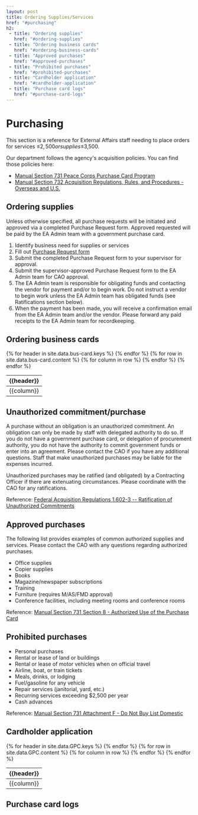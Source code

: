 ```yaml
---
layout: post
title: Ordering Supplies/Services
href: "#purchasing"
h2:
 - title: "Ordering supplies"
   href: "#ordering-supplies"
 - title: "Ordering business cards"
   href: "#ordering-business-cards"
 - title: "Approved purchases"
   href: "#approved-purchases"
 - title: "Prohibited purchases"
   href: "#prohibited-purchases"
 - title: "Cardholder application"
   href: "#cardholder-application"
 - title: "Purchase card logs"
   href: "#purchase-card-logs"
---
```

# Purchasing
This section is a reference for External Affairs staff needing to place orders for services ≤$2,500 or supplies ≤$3,500.

Our department follows the agency's acquisition policies. You can find those policies here:

- <span class="fa fa-file-word-o" markdown="0"></span>
[Manual Section 731 Peace Corps Purchase Card Program](https://intranet.peacecorps.gov/pcmanual/_layouts/15/WopiFrame2.aspx?sourcedoc=/pcmanual/Documents/MS-731-Policy.docx&action=default)
- <span class="fa fa-file-word-o" markdown="0"></span>
[Manual Section 732 Acquisition Regulations, Rules, and Procedures - Overseas and U.S.](https://intranet.peacecorps.gov/pcmanual/_layouts/15/WopiFrame2.aspx?sourcedoc=/pcmanual/Documents/MS-732-Policy.docx&action=default)

## Ordering supplies

Unless otherwise specified, all purchase requests will be initiated and approved via a completed Purchase Request form. Approved requested will be paid by the EA Admin team with a government purchase card.
1. Identify business need for supplies or services
2. Fill out <span class="fa fa-file-pdf-o" markdown="0"></span>
[Purchase Request form](https://in.peacecorps.gov/HQ/EA/SiteAssets/Templates/Purchase%20Request%20for%20Supplies.pdf?Web=1)
3. Submit the completed Purchase Request form to your supervisor for approval.
4. Submit the supervisor-approved Purchase Request form to the EA Admin team for CAO approval.
5. The EA Admin team is responsible for obligating funds and contacting the vendor for payment and/or to begin work. Do not instruct a vendor to begin work unless the EA Admin team has obligated funds (see Ratifications section below).
6. When the payment has been made, you will receive a confirmation email from the EA Admin team and/or the vendor. Please forward any paid receipts to the EA Admin team for recordkeeping.

## Ordering business cards
<table class="table table-hover table-responsive">
  <thead class="thead-default">
    <tr>
    {% for header in site.data.bus-card.keys %}
      <th>{{header}}</th>
    {% endfor %}
    </tr>
  </thead>
  <tbody>
    {% for row in site.data.bus-card.content %}
    <tr>
    {% for column in row %}
      <td>{{column}}</td>
    {% endfor %}
    </tr>
    {% endfor %}
  </tbody>
</table>

## Unauthorized commitment/purchase
A purchase without an obligation is an unauthorized commitment. An obligation can only be made by staff with delegated authority to do so. If you do not have a government purchase card, or delegation of procurement authority, you do not have the authority to commit government funds or enter into an agreement. Please contact the CAO if you have any additional questions. Staff that make unauthorized purchases may be liable for the expenses incurred.

Unauthorized purchases may be ratified (and obligated) by a Contracting Officer if there are extenuating circumstances. Please coordinate with the CAO for any ratifications.

Reference: <span class="fa fa-external-link-square" markdown="0"></span> [Federal Acquisition Regulations 1.602-3 -- Ratification of Unauthorized Commitments](http://farsite.hill.af.mil/reghtml/regs/far2afmcfars/fardfars/far/01.htm#P995_46773)

## Approved purchases
The following list provides examples of common authorized supplies and services. Please contact the CAO with any questions regarding authorized purchases.
- Office supplies
- Copier supplies
- Books
- Magazine/newspaper subscriptions
- Training
- Furniture (requires M/AS/FMD approval)
- Conference facilities, including meeting rooms and conference rooms

Reference: <span class="fa fa-file-word-o" markdown="0"></span> [Manual Section 731 Section 8 - Authorized Use of the Purchase Card](https://intranet.peacecorps.gov/pcmanual/_layouts/15/WopiFrame2.aspx?sourcedoc=/pcmanual/Documents/MS-731-Attachment-F.docx&action=default)

## Prohibited purchases
- Personal purchases
- Rental or lease of land or buildings
- Rental or lease of motor vehicles when on official travel
- Airline, boat, or train tickets
- Meals, drinks, or lodging
- Fuel/gasoline for any vehicle
- Repair services (janitorial, yard, etc.)
- Recurring services exceeding $2,500 per year
- Cash advances

Reference: <span class="fa fa-file-word-o" markdown="0"></span> [Manual Section 731 Attachment F - Do Not Buy List Domestic](https://intranet.peacecorps.gov/pcmanual/_layouts/15/WopiFrame2.aspx?sourcedoc=/pcmanual/Documents/MS-731-Attachment-F.docx&action=default)

## Cardholder application
<table class="table table-hover table-responsive">
  <thead class="thead-default">
    <tr>
    {% for header in site.data.GPC.keys %}
      <th>{{header}}</th>
    {% endfor %}
    </tr>
  </thead>
  <tbody>
    {% for row in site.data.GPC.content %}
    <tr>
    {% for column in row %}
      <td>{{column}}</td>
    {% endfor %}
    </tr>
    {% endfor %}
  </tbody>
</table>

## Purchase card logs
